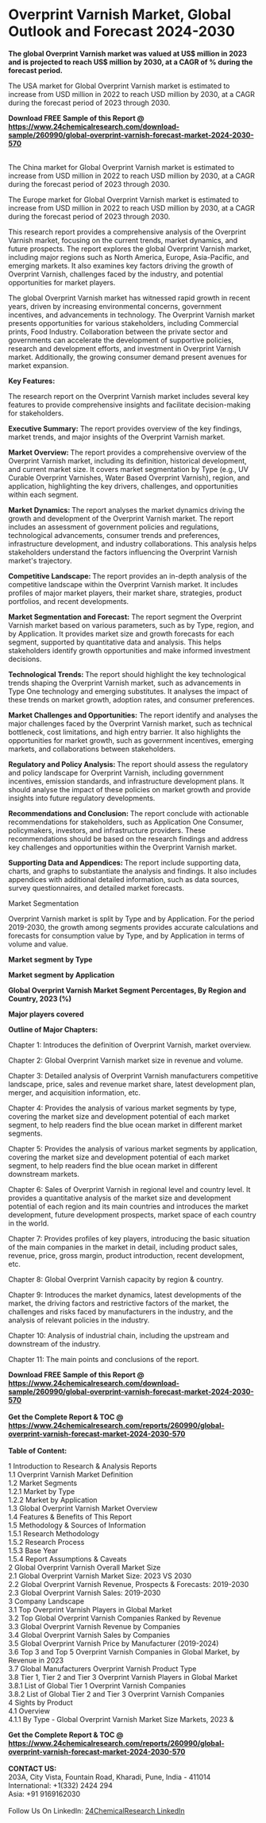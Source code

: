 <h1>Overprint Varnish Market, Global Outlook and Forecast 2024-2030</h1><p><strong>The global Overprint Varnish market was valued at US$ million in 2023 and is projected to reach US$ million by 2030, at a CAGR of % during the forecast period.</strong></p><p>
</p><p>The USA market for Global Overprint Varnish market is estimated to increase from USD million in 2022 to reach USD million by 2030, at a CAGR during the forecast period of 2023 through 2030.</p><div><b>Download FREE Sample of this Report @ 
            <a href="https://www.24chemicalresearch.com/download-sample/260990/global-overprint-varnish-forecast-market-2024-2030-570">
            https://www.24chemicalresearch.com/download-sample/260990/global-overprint-varnish-forecast-market-2024-2030-570</a></b></div><br><p>
</p><p>The China market for Global Overprint Varnish market is estimated to increase from USD million in 2022 to reach USD million by 2030, at a CAGR during the forecast period of 2023 through 2030.</p><p>
</p><p>The Europe market for Global Overprint Varnish market is estimated to increase from USD million in 2022 to reach USD million by 2030, at a CAGR during the forecast period of 2023 through 2030.</p><p>
</p><p>This research report provides a comprehensive analysis of the Overprint Varnish market, focusing on the current trends, market dynamics, and future prospects. The report explores the global Overprint Varnish market, including major regions such as North America, Europe, Asia-Pacific, and emerging markets. It also examines key factors driving the growth of Overprint Varnish, challenges faced by the industry, and potential opportunities for market players.</p><p>
The global Overprint Varnish market has witnessed rapid growth in recent years, driven by increasing environmental concerns, government incentives, and advancements in technology. The Overprint Varnish market presents opportunities for various stakeholders, including Commercial prints, Food Industry. Collaboration between the private sector and governments can accelerate the development of supportive policies, research and development efforts, and investment in Overprint Varnish market. Additionally, the growing consumer demand present avenues for market expansion.</p><p>
<strong>Key Features:</strong></p><p>
The research report on the Overprint Varnish market includes several key features to provide comprehensive insights and facilitate decision-making for stakeholders.</p><p>
<strong>Executive Summary:</strong> The report provides overview of the key findings, market trends, and major insights of the Overprint Varnish market.</p><p>
<strong>Market Overview: </strong>The report provides a comprehensive overview of the Overprint Varnish market, including its definition, historical development, and current market size. It covers market segmentation by Type (e.g., UV Curable Overprint Varnishes, Water Based Overprint Varnish), region, and application, highlighting the key drivers, challenges, and opportunities within each segment.</p><p>
<strong>Market Dynamics: </strong>The report analyses the market dynamics driving the growth and development of the Overprint Varnish market. The report includes an assessment of government policies and regulations, technological advancements, consumer trends and preferences, infrastructure development, and industry collaborations. This analysis helps stakeholders understand the factors influencing the Overprint Varnish market's trajectory.</p><p>
<strong>Competitive Landscape: </strong>The report provides an in-depth analysis of the competitive landscape within the Overprint Varnish market. It includes profiles of major market players, their market share, strategies, product portfolios, and recent developments.</p><p>
<strong>Market Segmentation and Forecast:</strong> The report segment the Overprint Varnish market based on various parameters, such as by Type, region, and by Application. It provides market size and growth forecasts for each segment, supported by quantitative data and analysis. This helps stakeholders identify growth opportunities and make informed investment decisions.</p><p>
<strong>Technological Trends: </strong>The report should highlight the key technological trends shaping the Overprint Varnish market, such as advancements in Type One technology and emerging substitutes. It analyses the impact of these trends on market growth, adoption rates, and consumer preferences.</p><p>
<strong>Market Challenges and Opportunities:</strong> The report identify and analyses the major challenges faced by the Overprint Varnish market, such as technical bottleneck, cost limitations, and high entry barrier. It also highlights the opportunities for market growth, such as government incentives, emerging markets, and collaborations between stakeholders.</p><p>
<strong>Regulatory and Policy Analysis: </strong>The report should assess the regulatory and policy landscape for Overprint Varnish, including government incentives, emission standards, and infrastructure development plans. It should analyse the impact of these policies on market growth and provide insights into future regulatory developments.</p><p>
<strong>Recommendations and Conclusion: </strong>The report conclude with actionable recommendations for stakeholders, such as Application One Consumer, policymakers, investors, and infrastructure providers. These recommendations should be based on the research findings and address key challenges and opportunities within the Overprint Varnish market.</p><p>
<strong>Supporting Data and Appendices: </strong>The report include supporting data, charts, and graphs to substantiate the analysis and findings. It also includes appendices with additional detailed information, such as data sources, survey questionnaires, and detailed market forecasts.</p><p>
Market Segmentation</p><p>
Overprint Varnish market is split by Type and by Application. For the period 2019-2030, the growth among segments provides accurate calculations and forecasts for consumption value by Type, and by Application in terms of volume and value.</p><p>
<strong>Market segment by Type</strong></p><p>
</p><p>
</p><p><strong>Market segment by Application</strong></p><p>
</p><p>
</p><p><strong>Global Overprint Varnish Market Segment Percentages, By Region and Country, 2023 (%)</strong></p><p>
</p><p>
</p><p></p><p>
</p><p><strong>Major players covered</strong></p><p>
</p><p>
</p><p><strong>Outline of Major Chapters:</strong></p><p>
Chapter 1: Introduces the definition of Overprint Varnish, market overview.</p><p>
Chapter 2: Global Overprint Varnish market size in revenue and volume.</p><p>
Chapter 3: Detailed analysis of Overprint Varnish manufacturers competitive landscape, price, sales and revenue market share, latest development plan, merger, and acquisition information, etc.</p><p>
Chapter 4: Provides the analysis of various market segments by type, covering the market size and development potential of each market segment, to help readers find the blue ocean market in different market segments.</p><p>
Chapter 5: Provides the analysis of various market segments by application, covering the market size and development potential of each market segment, to help readers find the blue ocean market in different downstream markets.</p><p>
Chapter 6: Sales of Overprint Varnish in regional level and country level. It provides a quantitative analysis of the market size and development potential of each region and its main countries and introduces the market development, future development prospects, market space of each country in the world.</p><p>
Chapter 7: Provides profiles of key players, introducing the basic situation of the main companies in the market in detail, including product sales, revenue, price, gross margin, product introduction, recent development, etc.</p><p>
Chapter 8: Global Overprint Varnish capacity by region &amp; country.</p><p>
Chapter 9: Introduces the market dynamics, latest developments of the market, the driving factors and restrictive factors of the market, the challenges and risks faced by manufacturers in the industry, and the analysis of relevant policies in the industry.</p><p>
Chapter 10: Analysis of industrial chain, including the upstream and downstream of the industry.</p><p>
Chapter 11: The main points and conclusions of the report.</p><div><b>Download FREE Sample of this Report @ 
            <a href="https://www.24chemicalresearch.com/download-sample/260990/global-overprint-varnish-forecast-market-2024-2030-570">
            https://www.24chemicalresearch.com/download-sample/260990/global-overprint-varnish-forecast-market-2024-2030-570</a></b></div><br><div><b>Get the Complete Report & TOC @ 
            <a href="https://www.24chemicalresearch.com/reports/260990/global-overprint-varnish-forecast-market-2024-2030-570">
            https://www.24chemicalresearch.com/reports/260990/global-overprint-varnish-forecast-market-2024-2030-570</a></b></div><br>
            <b>Table of Content:</b><p>1 Introduction to Research & Analysis Reports<br />
    1.1 Overprint Varnish Market Definition<br />
    1.2 Market Segments<br />
        1.2.1 Market by Type<br />
        1.2.2 Market by Application<br />
    1.3 Global Overprint Varnish Market Overview<br />
    1.4 Features & Benefits of This Report<br />
    1.5 Methodology & Sources of Information<br />
        1.5.1 Research Methodology<br />
        1.5.2 Research Process<br />
        1.5.3 Base Year<br />
        1.5.4 Report Assumptions & Caveats<br />
2 Global Overprint Varnish Overall Market Size<br />
    2.1 Global Overprint Varnish Market Size: 2023 VS 2030<br />
    2.2 Global Overprint Varnish Revenue, Prospects & Forecasts: 2019-2030<br />
    2.3 Global Overprint Varnish Sales: 2019-2030<br />
3 Company Landscape<br />
    3.1 Top Overprint Varnish Players in Global Market<br />
    3.2 Top Global Overprint Varnish Companies Ranked by Revenue<br />
    3.3 Global Overprint Varnish Revenue by Companies<br />
    3.4 Global Overprint Varnish Sales by Companies<br />
    3.5 Global Overprint Varnish Price by Manufacturer (2019-2024)<br />
    3.6 Top 3 and Top 5 Overprint Varnish Companies in Global Market, by Revenue in 2023<br />
    3.7 Global Manufacturers Overprint Varnish Product Type<br />
    3.8 Tier 1, Tier 2 and Tier 3 Overprint Varnish Players in Global Market<br />
        3.8.1 List of Global Tier 1 Overprint Varnish Companies<br />
        3.8.2 List of Global Tier 2 and Tier 3 Overprint Varnish Companies<br />
4 Sights by Product<br />
    4.1 Overview<br />
        4.1.1 By Type - Global Overprint Varnish Market Size Markets, 2023 &</p><div><b>Get the Complete Report & TOC @ 
            <a href="https://www.24chemicalresearch.com/reports/260990/global-overprint-varnish-forecast-market-2024-2030-570">
            https://www.24chemicalresearch.com/reports/260990/global-overprint-varnish-forecast-market-2024-2030-570</a></b></div><br><b>CONTACT US:</b><br>
            203A, City Vista, Fountain Road, Kharadi, Pune, India - 411014<br>
            International: +1(332) 2424 294<br>
            Asia: +91 9169162030 <br><br>
            Follow Us On LinkedIn: <a href="https://www.linkedin.com/company/24chemicalresearch/">24ChemicalResearch LinkedIn</a>